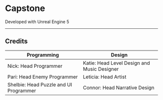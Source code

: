 # Capstone

Developed with Unreal Engine 5

---

## Credits

| Programming | Design |
| ----------- | ----------- |
| Nick: Head Programmer | Katie: Head Level Design and Music Designer |
| Pari: Head Enemy Programmer | Leticia: Head Artist |
| Shelbie: Head Puzzle and UI Programmer | Connor: Head Narrative Design |
